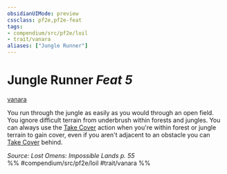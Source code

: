 ```yaml
---
obsidianUIMode: preview
cssclass: pf2e,pf2e-feat
tags:
- compendium/src/pf2e/loil
- trait/vanara
aliases: ["Jungle Runner"]
---
```

# Jungle Runner  *Feat 5*  
[vanara](../../Rules/traits/vanara-loil.md)  


You run through the jungle as easily as you would through an open field. You ignore difficult terrain from underbrush within forests and jungles. You can always use the [Take Cover](../../Rules/actions/take-cover.md) action when you're within forest or jungle terrain to gain cover, even if you aren't adjacent to an obstacle you can [Take Cover](../../Rules/actions/take-cover.md) behind.

*Source: Lost Omens: Impossible Lands p. 55*  
%% #compendium/src/pf2e/loil #trait/vanara %%
